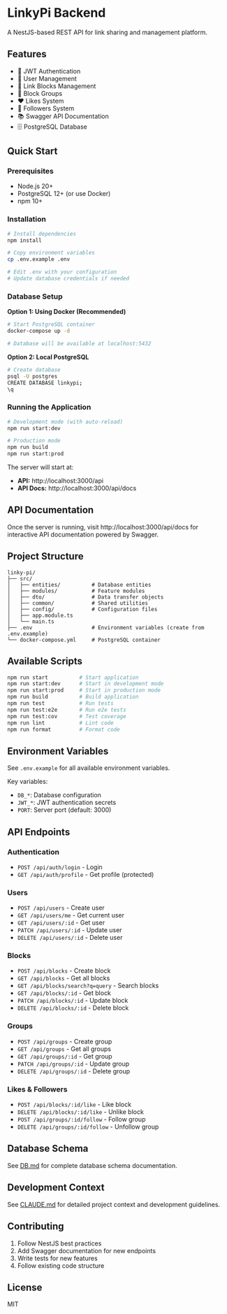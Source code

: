 # LinkyPi Backend

A NestJS-based REST API for link sharing and management platform.

## Features

- 🔐 JWT Authentication
- 👤 User Management
- 🔗 Link Blocks Management
- 📁 Block Groups
- ❤️ Likes System
- 👥 Followers System
- 📚 Swagger API Documentation
- 🗄️ PostgreSQL Database

## Quick Start

### Prerequisites

- Node.js 20+
- PostgreSQL 12+ (or use Docker)
- npm 10+

### Installation

```bash
# Install dependencies
npm install

# Copy environment variables
cp .env.example .env

# Edit .env with your configuration
# Update database credentials if needed
```

### Database Setup

**Option 1: Using Docker (Recommended)**
```bash
# Start PostgreSQL container
docker-compose up -d

# Database will be available at localhost:5432
```

**Option 2: Local PostgreSQL**
```bash
# Create database
psql -U postgres
CREATE DATABASE linkypi;
\q
```

### Running the Application

```bash
# Development mode (with auto-reload)
npm run start:dev

# Production mode
npm run build
npm run start:prod
```

The server will start at:
- **API:** http://localhost:3000/api
- **API Docs:** http://localhost:3000/api/docs

## API Documentation

Once the server is running, visit http://localhost:3000/api/docs for interactive API documentation powered by Swagger.

## Project Structure

```
linky-pi/
├── src/
│   ├── entities/          # Database entities
│   ├── modules/           # Feature modules
│   ├── dto/               # Data transfer objects
│   ├── common/            # Shared utilities
│   ├── config/            # Configuration files
│   ├── app.module.ts
│   └── main.ts
├── .env                   # Environment variables (create from .env.example)
└── docker-compose.yml     # PostgreSQL container
```

## Available Scripts

```bash
npm run start          # Start application
npm run start:dev      # Start in development mode
npm run start:prod     # Start in production mode
npm run build          # Build application
npm run test           # Run tests
npm run test:e2e       # Run e2e tests
npm run test:cov       # Test coverage
npm run lint           # Lint code
npm run format         # Format code
```

## Environment Variables

See `.env.example` for all available environment variables.

Key variables:
- `DB_*`: Database configuration
- `JWT_*`: JWT authentication secrets
- `PORT`: Server port (default: 3000)

## API Endpoints

### Authentication
- `POST /api/auth/login` - Login
- `GET /api/auth/profile` - Get profile (protected)

### Users
- `POST /api/users` - Create user
- `GET /api/users/me` - Get current user
- `GET /api/users/:id` - Get user
- `PATCH /api/users/:id` - Update user
- `DELETE /api/users/:id` - Delete user

### Blocks
- `POST /api/blocks` - Create block
- `GET /api/blocks` - Get all blocks
- `GET /api/blocks/search?q=query` - Search blocks
- `GET /api/blocks/:id` - Get block
- `PATCH /api/blocks/:id` - Update block
- `DELETE /api/blocks/:id` - Delete block

### Groups
- `POST /api/groups` - Create group
- `GET /api/groups` - Get all groups
- `GET /api/groups/:id` - Get group
- `PATCH /api/groups/:id` - Update group
- `DELETE /api/groups/:id` - Delete group

### Likes & Followers
- `POST /api/blocks/:id/like` - Like block
- `DELETE /api/blocks/:id/like` - Unlike block
- `POST /api/groups/:id/follow` - Follow group
- `DELETE /api/groups/:id/follow` - Unfollow group

## Database Schema

See [DB.md](../DB.md) for complete database schema documentation.

## Development Context

See [CLAUDE.md](CLAUDE.md) for detailed project context and development guidelines.

## Contributing

1. Follow NestJS best practices
2. Add Swagger documentation for new endpoints
3. Write tests for new features
4. Follow existing code structure

## License

MIT
